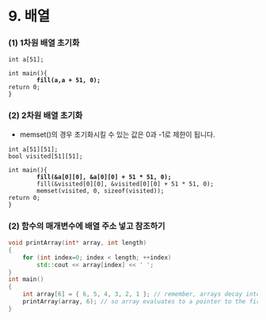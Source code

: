 # 9. 배열

### (1) 1차원 배열 초기화

<pre class="language-cpp"><code class="lang-cpp">int a[51];

int main(){ 
<strong>        fill(a,a + 51, 0);
</strong>return 0;
}
</code></pre>

### (2) 2차원 배열 초기화

* memset()의 경우 초기화시킬 수 있는 값은 0과 -1로 제한이 됩니다.

<pre class="language-cpp"><code class="lang-cpp">int a[51][51];
bool visited[51][51]; 

int main(){ 
<strong>        fill(&#x26;a[0][0], &#x26;a[0][0] + 51 * 51, 0);
</strong>        fill(&#x26;visited[0][0], &#x26;visited[0][0] + 51 * 51, 0);        
        memset(visited, 0, sizeof(visited));
return 0;
}
</code></pre>

### (2) 함수의 매개변수에 배열 주소 넣고 참조하기

```cpp
void printArray(int* array, int length)
{
    for (int index=0; index < length; ++index)
        std::cout << array[index] << ' ';
}
int main()
{
    int array[6] = { 6, 5, 4, 3, 2, 1 }; // remember, arrays decay into pointers
    printArray(array, 6); // so array evaluates to a pointer to the first element of the array here, no & needed
}
```
